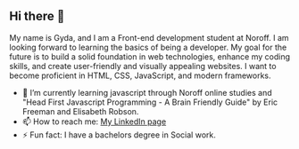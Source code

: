 ## Hi there 👋

My name is Gyda, and I am a Front-end development student at Noroff. I am looking forward to learning the basics of being a developer. My goal for the future is to build a solid foundation in web technologies, enhance my coding skills, and create user-friendly and visually appealing websites. I want to become proficient in HTML, CSS, JavaScript, and modern frameworks.

- 🌱 I’m currently learning javascript through Noroff online studies and "Head First Javascript Programming - A Brain Friendly Guide" by Eric Freeman and Elisabeth Robson.
- 📫 How to reach me: [My LinkedIn page](https://www.linkedin.com/in/gyda-lofthus-301069291/)
- ⚡ Fun fact: I have a bachelors degree in Social work. 
